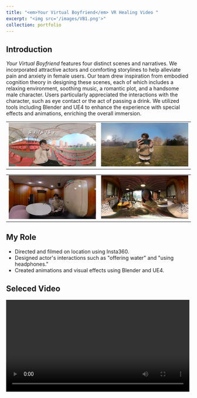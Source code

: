 ```yaml
---
title: "<em>Your Virtual Boyfriend</em> VR Healing Video "
excerpt: "<img src='/images/VB1.png'>"
collection: portfolio
---
```


## Introduction
<em>Your Virtual Boyfriend</em> features four distinct scenes and narratives. We incorporated attractive actors and comforting storylines to help alleviate pain and anxiety in female users. Our team drew inspiration from embodied cognition theory in designing these scenes, each of which includes a relaxing environment, soothing music, a romantic plot, and a handsome male character. Users particularly appreciated the interactions with the character, such as eye contact or the act of passing a drink. We utilized tools including Blender and UE4 to enhance the experience with special effects and animations, enriching the overall immersion.
<table style="border-style:none;"><tr>
<td style="border-style:none;"><img src='/images/VB5.png' border=0 /></td>
<td style="border-style:none;"><img src='/images/VB2.png' border=0 /></td>
  </tr></table> 
<table style="border-style:none;"><tr>
<td style="border-style:none;"><img src='/images/VB3.png' border=0 /></td>
<td style="border-style:none;"><img src='/images/VB4.png' border=0 /></td>
</tr></table> 

## My Role
- Directed and filmed on location using Insta360.
- Designed actor's interactions such as "offering water" and "using headphones."
- Created animations and visual effects using Blender and UE4.

## Seleced Video
<video src='/images/Vid_VB1.mp4' width="500px" controls="controls"></video> 
